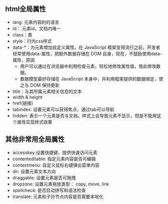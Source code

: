 
## html全局属性
* lang: 元素内容的的语言
* id： 元素id，文档内唯一
* class：类
* style：行内css样式
* data-*：为元素增加自定义属性。在 JavaScript 框架变得流行之前，开发者经常使用data-属性，把额外数据存储在 DOM 自身，现在，不鼓励使用data-属性，原因
    * 用户可以通过在浏览器中利用检查元素，轻松地修改属性值，借此修改数据。
    * 数据模型最好存储在 JavaScript 本身中，并利用框架提供的数据绑定，使之与 DOM 保持更新
* title：与其所属元素相关信息的文本
* width & height
* href(链接)
* tabindex: 设置元素可以获得焦点，通过tab可以导航
* hidden: 表示一个元素是否与文档。样式上会导致元素不显示，但是不能用这个属性实现样式效果

## 其他非常用全局属性
* accesskey:设置快捷键，提供快速访问元素
* contenteditable: 指定元素内容是否可编辑
* contextmenu: 自定义鼠标右键弹出菜单内容
* dir: 设置元素文本方向
* draggable: 设置元素是否可拖拽
* dropzone: 设置元素拖放类型： copy, move, link
* spellcheck: 是否启动拼写和语法检查
* translate: 元素和子孙节点内容是否需要本地化
